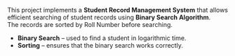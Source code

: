 
This project implements a **Student Record Management System** that allows efficient searching of student records using **Binary Search Algorithm**.  
The records are sorted by Roll Number before searching.

- **Binary Search** – used to find a student in logarithmic time.
- **Sorting** – ensures that the binary search works correctly.

